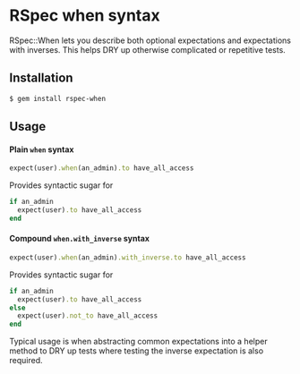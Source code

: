# RSpec when syntax

RSpec::When lets you describe both optional expectations and expectations
with inverses. This helps DRY up otherwise complicated or repetitive tests.

## Installation

```sh
$ gem install rspec-when
```

## Usage

#### Plain `when` syntax

```rb
expect(user).when(an_admin).to have_all_access
```

Provides syntactic sugar for

```rb
if an_admin
  expect(user).to have_all_access
end
```

#### Compound `when.with_inverse` syntax

```rb
expect(user).when(an_admin).with_inverse.to have_all_access
```

Provides syntactic sugar for

```rb
if an_admin
  expect(user).to have_all_access
else
  expect(user).not_to have_all_access
end
```

Typical usage is when abstracting common expectations into a helper method to
DRY up tests where testing the inverse expectation is also required.
